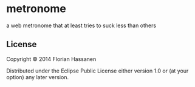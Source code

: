 # metronome

a web metronome that at least tries to suck less than others

## License

Copyright © 2014 Florian Hassanen

Distributed under the Eclipse Public License either version 1.0 or (at your option) any later version.
